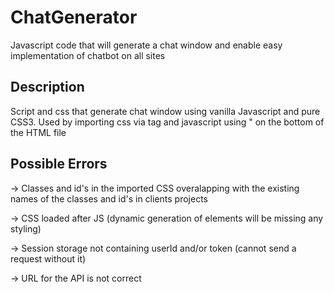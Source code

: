 # ChatGenerator
Javascript code that will generate a chat window and enable easy implementation of chatbot on all sites

## Description
Script and css that generate chat window using vanilla Javascript and pure CSS3. Used by importing css via <link> tag and javascript using <script> tag.

## Usage
In the HTML file where the user want for the chat window to appear we need imports of the 2 files and the addition of the <div> element in the #.html file in which it is to be added.
  ### Steps
  1. Add a link tag for the CSS -> "</link rel="stylesheet" type="text/css" href="###SERVER_PATH_TO_STYLE.CSS###">" on the top (preferably header of the HTML file)
  2. Add an empty div element with a 'chat-container' ID to the same HTML file -> "</div id="chat-container">" 
  3. Add a script tag -> "<script src="###SERVER_PATH_TO_INDEX.JS###"></script>" on the bottom of the HTML file
## Possible Errors
  -> Classes and id's in the imported CSS overalapping with the existing names of the classes and id's in clients projects
  
  -> CSS loaded after JS (dynamic generation of elements will be missing any styling)
  
  -> Session storage not containing userId and/or token (cannot send a request without it)
  
  -> URL for the API is not correct
